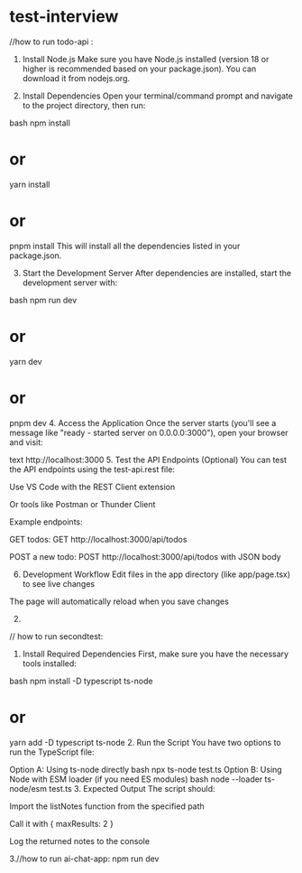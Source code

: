 # test-interview

//how to run todo-api :
  1. Install Node.js
Make sure you have Node.js installed (version 18 or higher is recommended based on your package.json). You can download it from nodejs.org.

2. Install Dependencies
Open your terminal/command prompt and navigate to the project directory, then run:

bash
npm install
# or
yarn install
# or
pnpm install
This will install all the dependencies listed in your package.json.

3. Start the Development Server
After dependencies are installed, start the development server with:

bash
npm run dev
# or
yarn dev
# or
pnpm dev
4. Access the Application
Once the server starts (you'll see a message like "ready - started server on 0.0.0.0:3000"), open your browser and visit:

text
http://localhost:3000
5. Test the API Endpoints (Optional)
You can test the API endpoints using the test-api.rest file:

Use VS Code with the REST Client extension

Or tools like Postman or Thunder Client

Example endpoints:

GET todos: GET http://localhost:3000/api/todos

POST a new todo: POST http://localhost:3000/api/todos with JSON body

6. Development Workflow
Edit files in the app directory (like app/page.tsx) to see live changes

The page will automatically reload when you save changes

2.
// how to run secondtest:
  1. Install Required Dependencies
First, make sure you have the necessary tools installed:

bash
npm install -D typescript ts-node
# or
yarn add -D typescript ts-node
2. Run the Script
You have two options to run the TypeScript file:

Option A: Using ts-node directly
bash
npx ts-node test.ts
Option B: Using Node with ESM loader (if you need ES modules)
bash
node --loader ts-node/esm test.ts
3. Expected Output
The script should:

Import the listNotes function from the specified path

Call it with { maxResults: 2 }

Log the returned notes to the console

3.//how to run ai-chat-app:
  npm run dev
